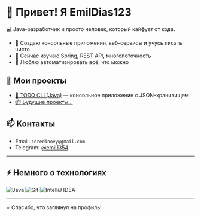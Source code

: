 # 👋 Привет! Я EmilDias123

💻 Java-разработчик и просто человек, который кайфует от кода.

- 🔨 Создаю консольные приложения, веб-сервисы и учусь писать чисто
- 🌱 Сейчас изучаю Spring, REST API, многопоточность
- 🧠 Люблю автоматизировать всё, что можно

## 🚀 Мои проекты

- [📝 TODO CLI (Java)](https://github.com/EmilDias123/todo-java-console) — консольное приложение с JSON-хранилищем
- [📦 Будущие проекты...](#)

## 📫 Контакты

- Email: `ceredinovy@gmail.com`
- Telegram: [@emil1354](https://t.me/emil1354)


---

## ⚡ Немного о технологиях

![Java](https://img.shields.io/badge/-Java-007396?style=flat&logo=java&logoColor=white)
![Git](https://img.shields.io/badge/-Git-F05032?style=flat&logo=git&logoColor=white)
![IntelliJ IDEA](https://img.shields.io/badge/-IntelliJ%20IDEA-000?style=flat&logo=intellij-idea&logoColor=white)

---

⭐️ Спасибо, что заглянул на профиль!
